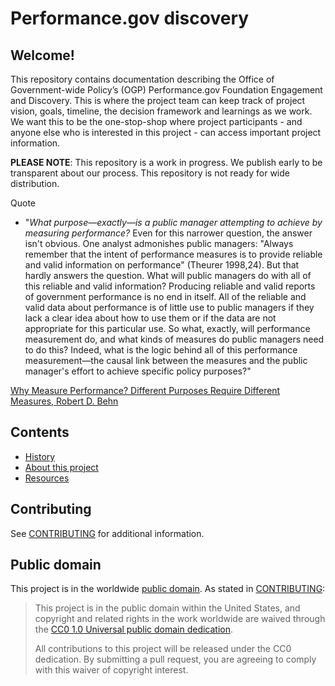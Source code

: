 # Performance.gov discovery

## Welcome!
This repository contains documentation describing the Office of Government-wide Policy’s (OGP) Performance.gov Foundation Engagement and Discovery. This is where the project team can keep track of project vision, goals, timeline, the decision framework and learnings as we work. We want this to be the one-stop-shop where project participants - and anyone else who is interested in this project - can access important project information.

**PLEASE NOTE**: This repository is a work in progress. We publish early to be transparent about our process. This repository is not ready for wide distribution.

Quote

- "*What purpose—exactly—is a public manager attempting to achieve by measuring performance?* Even for this narrower question, the answer isn't obvious. One analyst admonishes public managers: "Always remember that the intent of performance measures is to provide reliable and valid information on performance" (Theurer 1998,24). But that hardly answers the question. What will public managers do with all of this reliable and valid information? Producing reliable and valid reports of government performance is no end in itself. All of the reliable and valid data about performance is of little use to public managers if they lack a clear idea about how to use them or if the data are not appropriate for this particular use. So what, exactly, will performance measurement do, and what kinds of measures do public managers need to do this? Indeed, what is the logic behind all of this performance measurement—the causal link between the measures and the public manager's effort to achieve specific policy purposes?"

[Why Measure Performance? Different Purposes Require Different Measures, Robert D. Behn](https://pdfs.semanticscholar.org/f311/b46229f7e81fbf289ed2548aace868ec3610.pdf)


## Contents
* [History](/history.md)
* [About this project](/about.md)
* [Resources](/resources.md)

## Contributing

See [CONTRIBUTING](CONTRIBUTING.md) for additional information.

## Public domain

This project is in the worldwide [public domain](LICENSE.md). As stated in [CONTRIBUTING](CONTRIBUTING.md):

> This project is in the public domain within the United States, and copyright and related rights in the work worldwide are waived through the [CC0 1.0 Universal public domain dedication](https://creativecommons.org/publicdomain/zero/1.0/).
>
> All contributions to this project will be released under the CC0 dedication. By submitting a pull request, you are agreeing to comply with this waiver of copyright interest.
